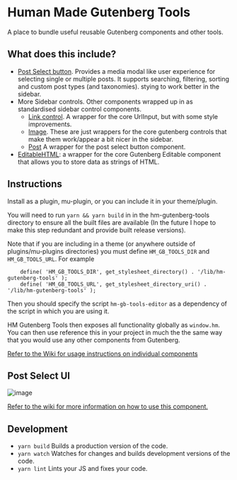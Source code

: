 Human Made Gutenberg Tools
==========================

A place to bundle useful reusable Gutenberg components and other tools.

## What does this include?

* [Post Select button](https://github.com/humanmade/hm-gutenberg-tools/wiki/Post-Select-Button). Provides a media modal like user experience for selecting single or multiple posts. It supports searching, filtering, sorting and custom post types (and taxonomies).
stying to work better in the sidebar.
* More Sidebar controls. Other components wrapped up in as standardised sidebar control components.
    * [Link control](https://github.com/humanmade/hm-gutenberg-tools/wiki/Link-Control). A wrapper for the core UrlInput, but with some style improvements.
    * [Image](https://github.com/humanmade/hm-gutenberg-tools/wiki/Image-Control). These are just wrappers for the core gutenberg controls that make them work/appear a bit nicer in the sidebar.
    * [Post](https://github.com/humanmade/hm-gutenberg-tools/wiki/Post-Select-Button) A wrapper for the post select button component.
* [EditableHTML](https://github.com/humanmade/hm-gutenberg-tools/wiki/Editable-HTML): a wrapper for the core Gutenberg Editable component that allows you to store data as strings of HTML.

## Instructions

Install as a plugin, mu-plugin, or you can include it in your theme/plugin. 

You will need to run `yarn && yarn build` in in the hm-gutenberg-tools directory to ensure all the built files are available (In the future I hope to make this step redundant and provide built release versions).

Note that if you are including in a theme (or anywhere outside of plugins/mu-plugins directories) you must define `HM_GB_TOOLS_DIR` and `HM_GB_TOOLS_URL`. For example

```
	define( 'HM_GB_TOOLS_DIR', get_stylesheet_directory() . '/lib/hm-gutenberg-tools' );
	define( 'HM_GB_TOOLS_URL', get_stylesheet_directory_uri() . '/lib/hm-gutenberg-tools' );
```

Then you should specify the script `hm-gb-tools-editor` as a dependency of the script in which you are using it.

HM Gutenberg Tools then exposes all functionality globally as `window.hm`. You can then use reference this in your project in much the the same way that you would use any other components from Gutenberg.

[Refer to the Wiki for usage instructions on individual components](https://github.com/humanmade/hm-gutenberg-tools/wiki)

## Post Select UI

![image](https://user-images.githubusercontent.com/494927/35505702-d334667e-04de-11e8-8afc-4e21b1f83138.png)

[Refer to the wiki for more information on how to use this component.](https://github.com/humanmade/hm-gutenberg-tools/wiki/Post-Select-Button)

## Development

* `yarn build` Builds a production version of the code.
* `yarn watch` Watches for changes and builds development versions of the code.
* `yarn lint` Lints your JS and fixes your code.
